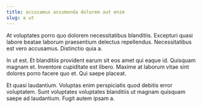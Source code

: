 ```yaml
---
title: accusamus assumenda dolorem aut enim
slug: a ut
---
```


At voluptates porro quo dolorem necessitatibus blanditiis. Excepturi quasi labore beatae laborum praesentium delectus repellendus. Necessitatibus est vero accusamus. Distinctio quia a.

In ut est. Et blanditiis provident earum sit eos amet qui eaque id. Quisquam magnam et. Inventore cupiditate est libero. Maxime at laborum vitae sint dolores porro facere quo et. Qui saepe placeat.

Et quasi laudantium. Voluptas enim perspiciatis quod debitis error voluptatem. Sunt voluptates voluptates blanditiis ut magnam quisquam saepe ad laudantium. Fugit autem ipsam a.
